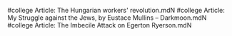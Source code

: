 #college
Article: The Hungarian workers' revolution.mdN
#college
Article: My Struggle against the Jews, by Eustace Mullins – Darkmoon.mdN
#college
Article: The Imbecile Attack on Egerton Ryerson.mdN
